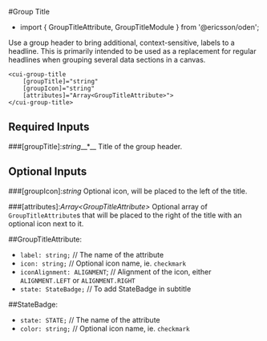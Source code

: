 [//]: # (title: Group Title)
[//]: # (category: Layout)
[//]: # (icon: fa-arrow-down)

#Group Title
* import { GroupTitleAttribute, GroupTitleModule } from '@ericsson/oden';

Use a group header to bring additional, context-sensitive, labels to a headline. This is primarily intended to be used 
as a replacement for regular headlines when grouping several data sections in a canvas.

```
<cui-group-title
    [groupTitle]="string" 
    [groupIcon]="string" 
    [attributes]="Array<GroupTitleAttribute>">
</cui-group-title>
```
## Required Inputs
###[groupTitle]:_string___*__
Title of the group header. 

## Optional Inputs
###[groupIcon]:_string_
Optional icon, will be placed to the left of the title.

###[attributes]:_Array&lt;GroupTitleAttribute&gt;_
Optional array of `GroupTitleAttribute`s that will be placed to the right of the title with an optional icon next to it. 

##GroupTitleAttribute:
* `label: string;` // The name of the attribute
* `icon: string;` // Optional icon name, ie. `checkmark`
* `iconAlignment: ALIGNMENT`; // Alignment of the icon, either `ALIGNMENT.LEFT` or `ALIGNMENT.RIGHT`
* `state: StateBadge;` // To add StateBadge in subtitle

##StateBadge:
* `state: STATE;` // The name of the attribute
* `color: string;` // Optional icon name, ie. `checkmark`
